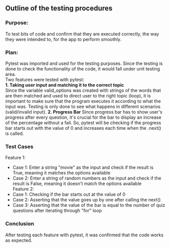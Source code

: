 ## Outline of the testing procedures ##  
### Purpose: 
To test bits of code and confirm that they are executed correctly, the way they were intended to, for the app to perform smoothly.  
### Plan: 
Pytest was imported and used for the testing purposes. Since the testing is done to check the functionality of the code, it would fall under unit testing area.  
Two features were tested with pytest:   
**1. Taking user input and matching it to the correct topic**  
Since the variable valid_options was created with strings of the words that are then matched and used to direct user to the right topic (loop), it is important to make sure that the program executes it according to what the input was. Testing is only done to see what happens in different scenarios (valid/invalid input).
**2. Progress Bar**
Since progress bar has to show user's progress after every question, it's crucial for the bar to display an increase of the percentage without a fail. So, pytest will be checking if the progress bar starts out with the value of 0 and increases each time when the .next() is called.
### Test Cases
Feature 1:
- Case 1: Enter a string "movie" as the input and check if the result is True, meaning it matches the options available
- Case 2: Enter a string of random numbers as the input  and check if the result is False, meaning it doesn't match the options available  
Feature 2:
- Case 1: Checking if the bar starts out at the value of 0
- Case 2: Asserting that the value goes up by one after calling the next()
- Case 3: Asserting that the value of the bar is equal to the number of quiz questions after iterating through "for" loop   

### Conclusion 
After testing each feature with pytest, it was confirmed that the code works as expected. 





